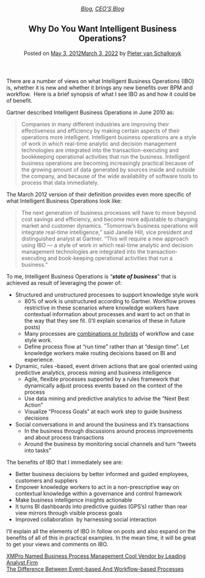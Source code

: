 
<article class="post-795 post type-post status-publish format-standard has-post-thumbnail hentry category-blog category-pieter-blog tag-bpm tag-intelligent-business-operations tag-predictive-analytics" id="post-795">
<div class="article-inner">
<header class="entry-header">
<div class="entry-header-text entry-header-text-top text-center">
<h6 class="entry-category is-xsmall"><a href="https://xmpro.com/category/blog/" rel="category tag">Blog</a>, <a href="https://xmpro.com/category/blog/pieter-blog/" rel="category tag">CEO'S Blog</a></h6><h1 class="entry-title">Why Do You Want Intelligent Business Operations?</h1><div class="entry-divider is-divider small"></div>
<div class="entry-meta uppercase is-xsmall">
<span class="posted-on">Posted on <a href="https://xmpro.com/why-intelligent-business-operations/" rel="bookmark"><time class="entry-date published" datetime="2012-05-03T04:59:37+00:00">May 3, 2012</time><time class="updated" datetime="2022-03-03T04:15:43+00:00">March 3, 2022</time></a></span> <span class="byline">by <span class="meta-author vcard"><a class="url fn n" href="https://xmpro.com/author/pietervs/">Pieter van Schalkwyk</a></span></span> </div>
</div>
</header>
<div class="entry-content single-page">
<p>There are a number of views on what Intelligent Business Operations (IBO) is, whether it is new and whether it brings any new benefits over BPM and workflow.  Here is a brief synopsis of what I see IBO as and how it could be of benefit.</p>
<p>Gartner described Intelligent Business Operations in June 2010 as:</p>
<blockquote><p>Companies in many different industries are improving their effectiveness and efficiency by making certain aspects of their operations more intelligent. Intelligent business operations are a style of work in which real-time analytic and decision management technologies are integrated into the transaction-executing and bookkeeping operational activities that run the business. Intelligent business operations are becoming increasingly practical because of the growing amount of data generated by sources inside and outside the company, and because of the wide availability of software tools to process that data immediately.</p></blockquote>
<p>The March 2012 version of their definition provides even more specific of what Intelligent Business Operations look like:</p>
<blockquote><p>The next generation of business processes will have to move beyond cost savings and efficiency, and become more adjustable to changing market and customer dynamics. “Tomorrow’s business operations will integrate real-time intelligence,” said Janelle Hill, vice president and distinguished analyst at Gartner. “This will require a new approach using IBO — a style of work in which real-time analytic and decision management technologies are integrated into the transaction-executing and book-keeping operational activities that run a business.”</p></blockquote>
<p>To me, Intelligent Business Operations is “<strong><em>state of business</em></strong>” that is achieved as result of leveraging the power of:</p>
<ul>
<li>Structured and unstructured processes to support knowledge style work
<ul>
<li>80% of work is unstructured according to Gartner. Workflow proves restrictive in these scenarios where knowledge workers have contextual information about processes and want to act on that in the way that they see fit. (I’ll explain scenarios of these in future posts)</li>
<li>Many processes are <span style="text-decoration: underline;">combinations or hybrids</span> of workflow and case style work.</li>
<li>Define process flow at “run time” rather than at “design time”. Let knowledge workers make routing decisions based on BI and experience.</li>
</ul>
</li>
<li>Dynamic, rules –based, event driven actions that are goal oriented using predictive analytics, process mining and business intelligence
<ul>
<li>Agile, flexible processes supported by a rules framework that dynamically adjust process events based on the context of the process</li>
<li>Use data mining and predictive analytics to advise the “Next Best Action”</li>
<li>Visualize “Process Goals” at each work step to guide business decisions</li>
</ul>
</li>
<li>Social conversations in and around the business and it’s transactions
<ul>
<li>In the business through discussions around process improvements and about process transactions</li>
<li>Around the business by monitoring social channels and turn “tweets into tasks”</li>
</ul>
</li>
</ul>
<p>The benefits of IBO that I immediately see are:</p>
<ul>
<li>Better business decisions by better informed and guided employees, customers and suppliers</li>
<li>Empower knowledge workers to act in a non-prescriptive way on contextual knowledge within a governance and control framework</li>
<li>Make business intelligence insights actionable</li>
<li>It turns BI dashboards into predictive guides (GPS’s) rather than rear view mirrors through visible process goals</li>
<li>Improved collaboration  by harnessing social interaction</li>
</ul>
<p>I’ll explain all the elements of IBO in follow on posts and also expand on the benefits of all of this in practical examples. In the mean time, it will be great to get your views and comments on IBO.</p>
<div class="blog-share text-center"><div class="is-divider medium"></div><div class="social-icons share-icons share-row relative"><a aria-label="Share on WhatsApp" class="icon button circle is-outline tooltip whatsapp show-for-medium" data-action="share/whatsapp/share" href="whatsapp://send?text=Why%20Do%20You%20Want%20Intelligent%20Business%20Operations%3F - https://xmpro.com/why-intelligent-business-operations/" title="Share on WhatsApp"><i class="icon-whatsapp"></i></a><a aria-label="Share on Facebook" class="icon button circle is-outline tooltip facebook" data-label="Facebook" href="https://www.facebook.com/sharer.php?u=https://xmpro.com/why-intelligent-business-operations/" onclick="window.open(this.href,this.title,'width=500,height=500,top=300px,left=300px'); return false;" rel="noopener nofollow" target="_blank" title="Share on Facebook"><i class="icon-facebook"></i></a><a aria-label="Share on Twitter" class="icon button circle is-outline tooltip twitter" href="https://twitter.com/share?url=https://xmpro.com/why-intelligent-business-operations/" onclick="window.open(this.href,this.title,'width=500,height=500,top=300px,left=300px'); return false;" rel="noopener nofollow" target="_blank" title="Share on Twitter"><i class="icon-twitter"></i></a><a aria-label="Email to a Friend" class="icon button circle is-outline tooltip email" href="/cdn-cgi/l/email-protection#043b7771666e61677039536c7d213634406b2136345d6b7121363453656a702136344d6a706168686d63616a702136344671776d6a6177772136344b74617665706d6b6a7721374222666b607d39476c61676f213634706c6d772136346b71702137452136346c707074772137452136422136427c6974766b2a676b69213642736c7d296d6a706168686d63616a70296671776d6a617777296b74617665706d6b6a77213642" rel="nofollow" title="Email to a Friend"><i class="icon-envelop"></i></a><a aria-label="Pin on Pinterest" class="icon button circle is-outline tooltip pinterest" href="https://pinterest.com/pin/create/button?url=https://xmpro.com/why-intelligent-business-operations/&amp;media=https://xmpro.com/wp-content/uploads/2010/05/XMPro-Icon-1024x1024.png&amp;description=Why%20Do%20You%20Want%20Intelligent%20Business%20Operations%3F" onclick="window.open(this.href,this.title,'width=500,height=500,top=300px,left=300px'); return false;" rel="noopener nofollow" target="_blank" title="Pin on Pinterest"><i class="icon-pinterest"></i></a><a aria-label="Share on LinkedIn" class="icon button circle is-outline tooltip linkedin" href="https://www.linkedin.com/shareArticle?mini=true&amp;url=https://xmpro.com/why-intelligent-business-operations/&amp;title=Why%20Do%20You%20Want%20Intelligent%20Business%20Operations%3F" onclick="window.open(this.href,this.title,'width=500,height=500,top=300px,left=300px'); return false;" rel="noopener nofollow" target="_blank" title="Share on LinkedIn"><i class="icon-linkedin"></i></a></div></div></div>
<nav class="navigation-post" id="nav-below" role="navigation">
<div class="flex-row next-prev-nav bt bb">
<div class="flex-col flex-grow nav-prev text-left">
<div class="nav-previous"><a href="https://xmpro.com/xmpro-cool-vendor-press-release/" rel="prev"><span class="hide-for-small"><i class="icon-angle-left"></i></span> XMPro Named Business Process Management Cool Vendor by Leading Analyst Firm</a></div>
</div>
<div class="flex-col flex-grow nav-next text-right">
<div class="nav-next"><a href="https://xmpro.com/the-difference-between-event-based-and-workflow-based-processes/" rel="next">The Difference Between Event-based And Workflow-based Processes <span class="hide-for-small"><i class="icon-angle-right"></i></span></a></div> </div>
</div>
</nav>
</div>
</article>
<div class="comments-area" id="comments">
</div>
